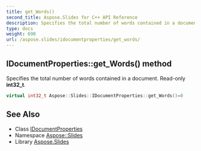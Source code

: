 ```yaml
---
title: get_Words()
second_title: Aspose.Slides for C++ API Reference
description: Specifies the total number of words contained in a document. Read-only int32_t.
type: docs
weight: 690
url: /aspose.slides/idocumentproperties/get_words/
---
```

## IDocumentProperties::get_Words() method


Specifies the total number of words contained in a document. Read-only **int32_t**.

```cpp
virtual int32_t Aspose::Slides::IDocumentProperties::get_Words()=0
```

## See Also

* Class [IDocumentProperties](../)
* Namespace [Aspose::Slides](../../)
* Library [Aspose.Slides](../../../)